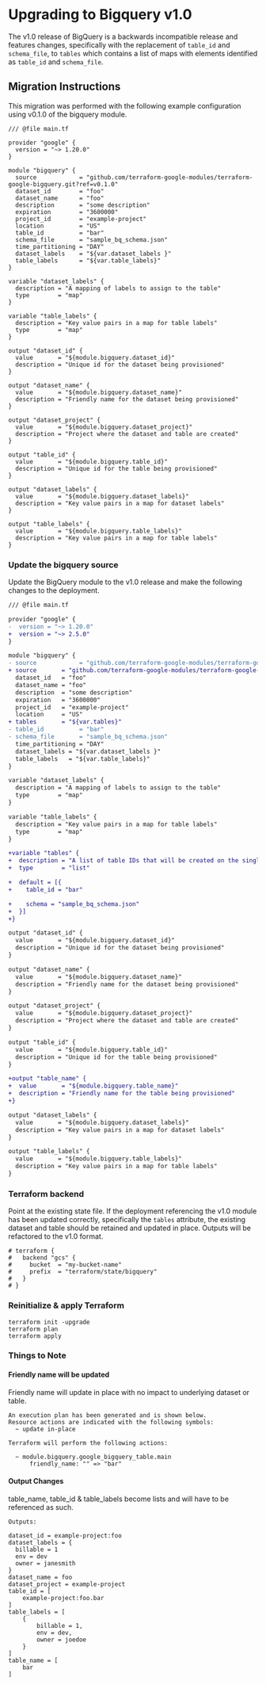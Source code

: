 # Upgrading to Bigquery v1.0

The v1.0 release of BigQuery is a backwards incompatible release and
features changes, specifically with the replacement of `table_id` and `schema_file`, to `tables` which contains a list of maps with elements identified as `table_id` and `schema_file`.

## Migration Instructions

This migration was performed with the following example configuration using v0.1.0 of the bigquery module.

```hcl
/// @file main.tf

provider "google" {
  version = "~> 1.20.0"
}

module "bigquery" {
  source            = "github.com/terraform-google-modules/terraform-google-bigquery.git?ref=v0.1.0"
  dataset_id        = "foo"
  dataset_name      = "foo"
  description       = "some description"
  expiration        = "3600000"
  project_id        = "example-project"
  location          = "US"
  table_id          = "bar"
  schema_file       = "sample_bq_schema.json"
  time_partitioning = "DAY"
  dataset_labels    = "${var.dataset_labels }"
  table_labels      = "${var.table_labels}"
}

variable "dataset_labels" {
  description = "A mapping of labels to assign to the table"
  type        = "map"
}

variable "table_labels" {
  description = "Key value pairs in a map for table labels"
  type        = "map"
}

output "dataset_id" {
  value       = "${module.bigquery.dataset_id}"
  description = "Unique id for the dataset being provisioned"
}

output "dataset_name" {
  value       = "${module.bigquery.dataset_name}"
  description = "Friendly name for the dataset being provisioned"
}

output "dataset_project" {
  value       = "${module.bigquery.dataset_project}"
  description = "Project where the dataset and table are created"
}

output "table_id" {
  value       = "${module.bigquery.table_id}"
  description = "Unique id for the table being provisioned"
}

output "dataset_labels" {
  value       = "${module.bigquery.dataset_labels}"
  description = "Key value pairs in a map for dataset labels"
}

output "table_labels" {
  value       = "${module.bigquery.table_labels}"
  description = "Key value pairs in a map for table labels"
}
```

### Update the bigquery source

Update the BigQuery module to the v1.0 release and make the following changes to the deployment.

```diff
/// @file main.tf

provider "google" {
-  version = "~> 1.20.0"
+  version = "~> 2.5.0"
}

module "bigquery" {
- source            = "github.com/terraform-google-modules/terraform-google-bigquery.git?ref=v0.1.0"
+ source       = "github.com/terraform-google-modules/terraform-google-bigquery.git?ref=v1.0.0"
  dataset_id   = "foo"
  dataset_name = "foo"
  description  = "some description"
  expiration   = "3600000"
  project_id   = "example-project"
  location     = "US"
+ tables       = "${var.tables}"
- table_id          = "bar"
- schema_file       = "sample_bq_schema.json"
  time_partitioning = "DAY"
  dataset_labels = "${var.dataset_labels }"
  table_labels   = "${var.table_labels}"
}

variable "dataset_labels" {
  description = "A mapping of labels to assign to the table"
  type        = "map"
}

variable "table_labels" {
  description = "Key value pairs in a map for table labels"
  type        = "map"
}

+variable "tables" {
+  description = "A list of table IDs that will be created on the single dataset"
+  type        = "list"

+  default = [{
+    table_id = "bar"

+    schema = "sample_bq_schema.json"
+  }]
+}

output "dataset_id" {
  value       = "${module.bigquery.dataset_id}"
  description = "Unique id for the dataset being provisioned"
}

output "dataset_name" {
  value       = "${module.bigquery.dataset_name}"
  description = "Friendly name for the dataset being provisioned"
}

output "dataset_project" {
  value       = "${module.bigquery.dataset_project}"
  description = "Project where the dataset and table are created"
}

output "table_id" {
  value       = "${module.bigquery.table_id}"
  description = "Unique id for the table being provisioned"
}

+output "table_name" {
+  value       = "${module.bigquery.table_name}"
+  description = "Friendly name for the table being provisioned"
+}

output "dataset_labels" {
  value       = "${module.bigquery.dataset_labels}"
  description = "Key value pairs in a map for dataset labels"
}

output "table_labels" {
  value       = "${module.bigquery.table_labels}"
  description = "Key value pairs in a map for table labels"
}
```

### Terraform backend
Point at the existing state file. If the deployment referencing the v1.0 module has been updated correctly, specifically the `tables` attribute, the existing dataset and table should be retained and updated in place. Outputs will be refactored to the v1.0 format.

```hcl
# terraform {
#   backend "gcs" {
#     bucket  = "my-bucket-name"
#     prefix  = "terraform/state/bigquery"
#   }
# }
```

### Reinitialize & apply Terraform

```
terraform init -upgrade
terraform plan
terraform apply
```

### Things to Note

#### Friendly name will be updated
Friendly name will update in place with no impact to underlying dataset or table.

```
An execution plan has been generated and is shown below.
Resource actions are indicated with the following symbols:
  ~ update in-place

Terraform will perform the following actions:

  ~ module.bigquery.google_bigquery_table.main
      friendly_name: "" => "bar"

```

#### Output Changes
table_name, table_id & table_labels become lists and will have to be referenced as such.

```
Outputs:

dataset_id = example-project:foo
dataset_labels = {
  billable = 1
  env = dev
  owner = janesmith
}
dataset_name = foo
dataset_project = example-project
table_id = [
    example-project:foo.bar
]
table_labels = [
    {
        billable = 1,
        env = dev,
        owner = joedoe
    }
]
table_name = [
    bar
]
```
